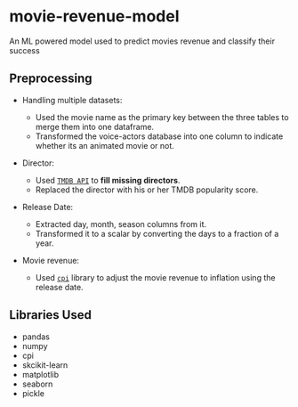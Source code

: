 # movie-revenue-model
An ML powered model used to predict movies revenue and classify their success

## Preprocessing

- Handling multiple datasets:
  - Used the movie name as the primary key between the three tables to merge them into one dataframe.
  - Transformed the voice-actors database into one column to indicate whether its an animated movie or not.

- Director:
  - Used [`TMDB API`](https://developers.themoviedb.org/3/getting-started/introduction) to **fill missing directors**.
  - Replaced the director with his or her TMDB popularity score.

- Release Date:
  - Extracted day, month, season columns from it.
  - Transformed it to a scalar by converting the days to a fraction of a year.

- Movie revenue:
  - Used [`cpi`](https://palewi.re/docs/cpi/) library to adjust the movie revenue to inflation using the release date. 


## Libraries Used

- pandas
- numpy
- cpi
- skcikit-learn
- matplotlib
- seaborn
- pickle
